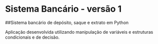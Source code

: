 # Sistema Bancário - versão 1
##Sistema bancário de depósito, saque e extrato em Python

Aplicação desenvolvida utilizando manipulação de variáveis e estruturas condicionais e de decisão.
